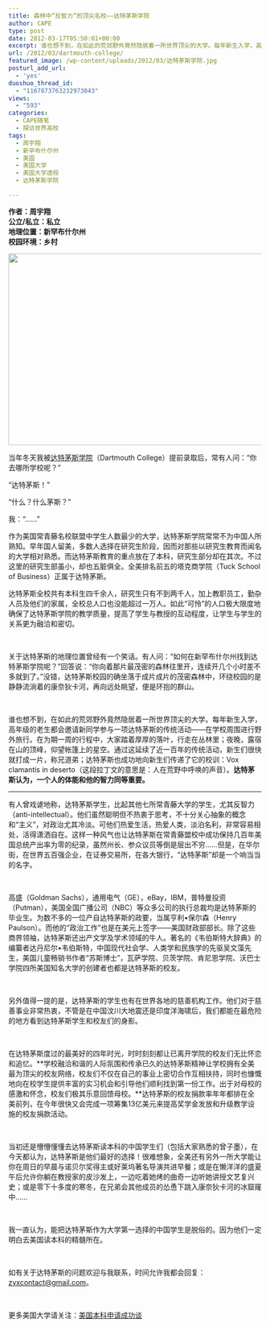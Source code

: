 ```yaml
---
title: 森林中“反智力”的顶尖名校——达特茅斯学院
author: CAPE
type: post
date: 2012-03-17T05:50:01+00:00
excerpt: 谁也想不到，在如此的荒郊野外竟然隐居着一所世界顶尖的大学。每年新生入学，高年级的老生都会邀请新同学参与一项达特茅斯的传统活动——在学校周围进行野外旅行。在为期一周的行程中，大家踏着厚厚的落叶，行走在丛林里；夜晚，露宿在山的顶峰，仰望帐篷上的星空。
url: /2012/03/dartmouth-college/
featured_image: /wp-content/uploads/2012/03/达特茅斯学院.jpg
posturl_add_url:
  - 'yes'
duoshuo_thread_id:
  - "1167873763232973043"
views:
  - "593"
categories:
  - CAPE随笔
  - 探访世界高校
tags:
  - 周宇翔
  - 新罕布什尔州
  - 美国
  - 美国大学
  - 美国大学透视
  - 达特茅斯学院

---
```

**作者：周宇翔**  
 **公立/私立：私立**  
 **地理位置：新罕布什尔州**  
 **校园环境：乡村**

[<img class="alignnone  wp-image-2772" title="达特茅斯学院" src="http://www.capechina.org/wp-content/uploads/2012/03/达特茅斯学院.jpg" alt="" width="600" height="381" />][1]

当年冬天我被<a href="http://www.dartmouth.edu/" target="_blank">达特茅斯学院</a>（Dartmouth College）提前录取后，常有人问：“你去哪所学校呢？”

“达特茅斯！”

“什么？什么茅斯？”

我：“……”

作为美国常青藤名校联盟中学生人数最少的大学，达特茅斯学院常常不为中国人所熟知。早年国人留美，多数人选择在研究生阶段，因而对那些以研究生教育而闻名的大学相对熟悉。而达特茅斯教育的重点放在了本科，研究生部分却在其次。不过这里的研究生部虽小，却也五脏俱全。全美排名前五的塔克商学院（Tuck School of Business）正属于达特茅斯。

达特茅斯全校共有本科生四千余人，研究生只有不到两千人，加上教职员工，勤杂人员及他们的家属，全校总人口也没能超过一万人。如此“可怜”的人口极大限度地确保了达特茅斯学院的教学质量，提高了学生与教授的互动程度，让学生与学生的关系更为融洽和密切。

&nbsp;

关于达特茅斯的地理位置曾经有一个笑话。有人问：“如何在新罕布什尔州找到达特茅斯学院呢？”回答说：“你向着那片最茂密的森林往里开，连续开几个小时差不多就到了。”没错，达特茅斯校园的确坐落于成片成片的茂密森林中，环绕校园的是静静流淌着的康奈狄卡河，再向远处眺望，便是环抱的群山。

&nbsp;

谁也想不到，在如此的荒郊野外竟然隐居着一所世界顶尖的大学。每年新生入学，高年级的老生都会邀请新同学参与一项达特茅斯的传统活动——在学校周围进行野外旅行。在为期一周的行程中，大家踏着厚厚的落叶，行走在丛林里；夜晚，露宿在山的顶峰，仰望帐篷上的星空。通过这延续了近一百年的传统活动，新生们很快就打成一片，称兄道弟；达特茅斯也成功地向新生们传递了它的校训：Vox clamantis in deserto（这段拉丁文的意思是：人在荒野中呼唤的声音）。**达特茅斯认为，一个人的体能和他的智力同等重要。**

****  
有人曾戏谑地称，达特茅斯学生，比起其他七所常青藤大学的学生，尤其反智力（anti-intellectual）。他们虽然聪明但不热衷于思考，不十分关心抽象的概念和“主义”，对政治尤其冷淡。可他们热爱生活，热爱人类，淡泊名利，非常容易相处，活得潇洒自在。这样一种风气也让达特茅斯在常青藤盟校中成功保持几百年美国总统产出率为零的纪录，虽然州长、参众议员等倒是层出不穷……但是，在华尔街，在世界五百强企业，在证券交易所，在各大银行，“达特茅斯”却是一个响当当的名字。

&nbsp;

高盛（Goldman Sachs），通用电气（GE），eBay，IBM，普特曼投资（Putman），美国全国广播公司（NBC）等众多公司的执行总裁均是达特茅斯的毕业生。为数不多的一位产自达特茅斯的政要，当属亨利•保尔森（Henry Paulson）。而他的“政治工作”也是在美元上签字——美国财政部部长。除了这些商界领袖，达特茅斯还出产文学及学术领域的牛人。著名的《韦伯斯特大辞典》的编纂者达丹尼尔•韦伯斯特，中国现代社会学、人类学和民族学的先驱吴文藻先生，美国儿童畅销书作者“苏斯博士”，瓦萨学院、贝茨学院、肯尼恩学院、沃巴士学院四所美国知名大学的创建者也都是达特茅斯的校友。

&nbsp;

另外值得一提的是，达特茅斯的学生也有在世界各地的慈善机构工作。他们对于慈善事业非常热衷，不管是在中国汶川大地震还是印度洋海啸后，我们都能在最危险的地方看到达特茅斯学生和校友们的身影。

&nbsp;

在达特茅斯度过的最美好的四年时光，时时刻刻都让已离开学院的校友们无比怀恋和追忆。**学校融洽和谐的人际氛围和传承已久的达特茅斯精神让学校拥有全美最为顶尖的校友网络，校友们不仅在自己的事业上密切合作互相扶持，同时也慷慨地向在校学生提供丰富的实习机会和引导他们顺利找到第一份工作。出于对母校的感激和怀念，校友们极其乐意回馈母校。**达特茅斯的校友捐款率年年都排在全美前列，在今年很快又会完成一项筹集13亿美元来提高奖学金发放和升级教学设施的校友捐款活动。

&nbsp;

当初还是懵懵懂懂去达特茅斯读本科的中国学生们（包括大家熟悉的曾子墨），在今天都认为，达特茅斯是他们最好的选择！很难想象，全美还有另外一所大学能让你在周日的早晨与诺贝尔奖得主或好莱坞著名导演共进早餐；或是在懒洋洋的盛夏午后允许你躺在教授家的皮沙发上，一边吃着她烤的曲奇一边听她讲授文艺复兴史；或是零下十多度的寒冬，在兄弟会其他成员的怂恿下跳入康奈狄卡河的冰窟窿中……

&nbsp;

我一直认为，能把达特茅斯作为大学第一选择的中国学生是脱俗的。因为他们一定明白去美国读本科的精髓所在。

&nbsp;

如有关于达特茅斯的问题欢迎与我联系，时间允许我都会回复：zyxcontact@gmail.com。

&nbsp;

更多美国大学请关注：<a href="http://page.renren.com/601247323" target="_blank">美国本科申请成功谈</a>

&nbsp;

 [1]: http://www.capechina.org/wp-content/uploads/2012/03/达特茅斯学院.jpg